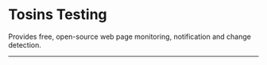 # Tosins Testing

Provides free, open-source web page monitoring, notification and change detection.

---